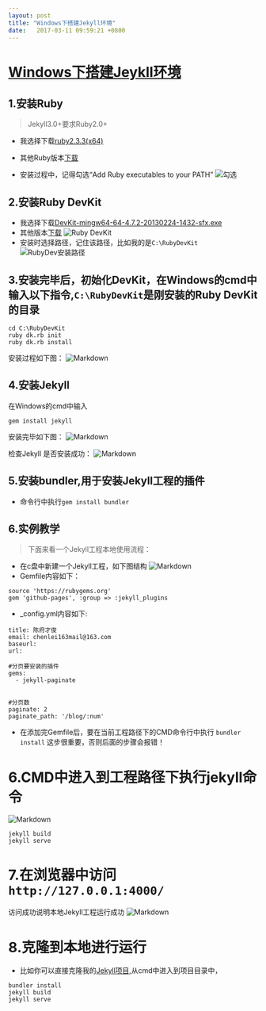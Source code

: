 ```yaml
---
layout: post
title: "Windows下搭建Jekyll环境"
date:   2017-03-11 09:59:21 +0800
---
```


# [Windows下搭建Jeykll环境](http://jekyll-windows.juthilo.com/)

## 1.安装Ruby
> Jekyll3.0+要求Ruby2.0+

* 我选择下载[ruby2.3.3(x64)](https://dl.bintray.com/oneclick/rubyinstaller/rubyinstaller-2.3.3-x64.exe) 
* 其他Ruby版本[下载](http://rubyinstaller.org/downloads/)

* 安装过程中，记得勾选“Add Ruby executables to your PATH”
![勾选](http://i1.piimg.com/1949/ad54bd218964887b.png)



## 2.安装Ruby DevKit
* 我选择下载[DevKit-mingw64-64-4.7.2-20130224-1432-sfx.exe](https://dl.bintray.com/oneclick/rubyinstaller/DevKit-mingw64-64-4.7.2-20130224-1432-sfx.exe)
* 其他版本[下载](http://rubyinstaller.org/downloads/)
![Ruby DevKit](http://i1.piimg.com/576036/5871abc0232feb09.png)
* 安装时选择路径，记住该路径，比如我的是`C:\RubyDevKit`
![RubyDev安装路径](http://p1.bpimg.com/576036/3d60ac87ed9f878b.png)

## 3.安装完毕后，初始化DevKit，在Windows的cmd中输入以下指令,`C:\RubyDevKit`是刚安装的Ruby DevKit的目录
```
cd C:\RubyDevKit
ruby dk.rb init
ruby dk.rb install
```
安装过程如下图：
![Markdown](http://p1.bpimg.com/576036/44cde9b39c16a815.png)

## 4.安装Jekyll
在Windows的cmd中输入
```
gem install jekyll
```
安装完毕如下图：
![Markdown](http://p1.bqimg.com/576036/dcb5cce2ed73d5a5.png)

检查Jekyll 是否安装成功：
![Markdown](http://p1.bqimg.com/576036/f34a53d7c4985be9.png)

## 5.安装bundler,用于安装Jekyll工程的插件
* 命令行中执行`gem install bundler`

## 6.实例教学
> 下面来看一个Jekyll工程本地使用流程：

* 在c盘中新建一个Jekyll工程，如下图结构
![Markdown](http://i1.piimg.com/576036/6472e4d3d356ef65.png)
* Gemfile内容如下：
```
source 'https://rubygems.org'
gem 'github-pages', :group => :jekyll_plugins
```

* _config.yml内容如下:

```
title: 陈府才俊
email: chenlei163mail@163.com
baseurl:  
url:  

#分页要安装的插件
gems:
  - jekyll-paginate


#分页数
paginate: 2
paginate_path: '/blog/:num'

```

* 在添加完Gemfile后，要在当前工程路径下的CMD命令行中执行
`bundler install`
这步很重要，否则后面的步骤会报错！


# 6.CMD中进入到工程路径下执行jekyll命令
![Markdown](http://p1.bqimg.com/576036/1de4bb85689e7157.png)

```
jekyll build
jekyll serve
```

# 7.在浏览器中访问`http://127.0.0.1:4000/`
访问成功说明本地Jekyll工程运行成功
![Markdown](http://p1.bqimg.com/576036/d5217a4851d30547.png)


# 8.克隆到本地进行运行
* 比如你可以直接克隆我的[Jekyll项目](https://github.com/chenfucaijun/chenfucaijun.github.io),从cmd中进入到项目目录中，

```
bundler install
jekyll build
jekyll serve
```

